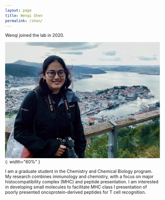 ```yaml
---
layout: page
title: Wenqi Shen
permalink: /shen/
---
```

Wenqi joined the lab in 2020.

![wenqi pic](../img/shen.jpg){: width="60%" }



I am a graduate student in the Chemistry and Chemical Biology program. My research combines immunology and chemistry, with a focus on major histocompatibility complex (MHC) and peptide presentation. I am interested in developing small molecules to facilitate MHC class I presentation of poorly presented oncoprotein-derived peptides for T cell recognition.
